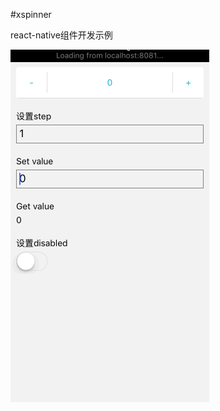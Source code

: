 #xspinner

react-native组件开发示例

![alt tag](https://raw.githubusercontent.com/roscoe054/xspinner/master/demo.gif)
